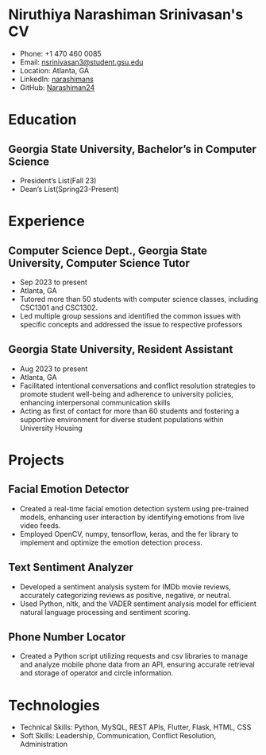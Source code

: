 # Niruthiya Narashiman Srinivasan's CV

- Phone: +1 470 460 0085
- Email: [nsrinivasan3@student.gsu.edu](mailto:nsrinivasan3@student.gsu.edu)
- Location: Atlanta, GA
- LinkedIn: [narashimans](https://linkedin.com/in/narashimans)
- GitHub: [Narashiman24](https://github.com/Narashiman24)


# Education

## Georgia State University, Bachelor’s in Computer Science

- President’s List(Fall 23)
- Dean’s List(Spring23-Present)

# Experience

## Computer Science Dept., Georgia State University, Computer Science Tutor

- Sep 2023 to present
- Atlanta, GA
- Tutored more than 50 students with computer science classes, including CSC1301 and CSC1302.
- Led multiple group sessions and identified the common issues with specific concepts and addressed the issue to respective professors

## Georgia State University, Resident Assistant

- Aug 2023 to present
- Atlanta, GA
- Facilitated intentional conversations and conflict resolution strategies to promote student well-being and adherence to university policies, enhancing interpersonal communication skills
- Acting as first of contact for more than 60 students and fostering a supportive environment for diverse student populations within University Housing

# Projects

## Facial Emotion Detector

- Created a real-time facial emotion detection system using pre-trained models, enhancing user interaction by identifying emotions from live video feeds.
- Employed OpenCV, numpy, tensorflow, keras, and the fer library to implement and optimize the emotion detection process.

## Text Sentiment Analyzer

- Developed a sentiment analysis system for IMDb movie reviews, accurately categorizing reviews as positive, negative, or neutral.
- Used Python, nltk, and the VADER sentiment analysis model for efficient natural language processing and sentiment scoring.

## Phone Number Locator

- Created a Python script utilizing requests and csv libraries to manage and analyze mobile phone data from an API, ensuring accurate retrieval and storage of operator and circle information.

# Technologies

- Technical Skills: Python, MySQL, REST APIs, Flutter, Flask, HTML, CSS
- Soft Skills: Leadership, Communication, Conflict Resolution, Administration

